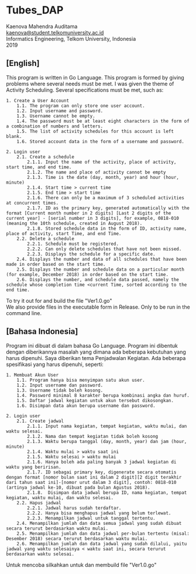 
# Tubes_DAP

Kaenova Mahendra Auditama<br>
kaenova@student.telkomuniversity.ac.id<br>
Informatics Engineering, Telkom University, Indonesia<br>
2019

  

## [English]

This program is written in Go Language. This program is formed by giving problems where several needs must be met. I was given the theme of Activity Scheduling. Several specifications must be met, such as:

  
```
1. Create a User Account
    1.1. The program can only store one user account.
    1.2. Input username and password.
    1.3. Username cannot be empty.
    1.4. The password must be at least eight characters in the form of a combination of numbers and letters.
    1.5. The list of activity schedules for this account is left blank.
    1.6. Stored account data in the form of a username and password.
 
2. Login user
    2.1. Create a schedule
        2.1.1. Input the name of the activity, place of activity, start time, and end time.
        2.1.2. The name and place of activity cannot be empty
        2.1.3. Time is the date (day, month, year) and hour (hour, minute)
        2.1.4. Start time > current time
        2.1.5. End time > start time
        2.1.6. There can only be a maximum of 3 scheduled activities at concurrent times.
        2.1.7. ID as the primary key, generated automatically with the format [Current month number in 2 digits] [Last 2 digits of the current year] - [serial number in 3 digits], for example, 0818-010 (meaning the 10th schedule, created in August 2018).
        2.1.8. Stored schedule data in the form of ID, activity name, place of activity, start Time, and end Time.
    2.2. Delete a schedule
        2.2.1. Schedule must be registered.
        2.2.2. Can only delete schedules that have not been missed.
        2.2.3. Displays the schedule for a specific date.
    2.4. Displays the number and data of all schedules that have been made in order based on the start time.
    2.5. Displays the number and schedule data on a particular month (for example, December 2018) in order based on the start time.
    2.6. Displays the number, and schedule data passed, namely the schedule whose completion time <current Time, sorted according to the end time.

```
  
To try it out for and build the file "Ver1.0.go" <br>
We also provide files in the executable form in Release. Only to be run in the command line.

  

## [Bahasa Indonesia]

Program ini dibuat di dalam bahasa Go Language. Program ini dibentuk dengan diberikannya masalah yang dimana ada beberapa kebutuhan yang harus dipenuhi. Saya diberikan tema Penjadwalan Kegiatan. Ada beberapa spesifikasi yang harus dipenuhi, seperti:

  
```
1. Membuat Akun User
	1.1. Program hanya bisa menyimpan satu akun user.
	1.2. Input username dan password.
	1.3. Username tidak boleh kosong.
	1.4. Password minimal 8 karakter berupa kombinasi angka dan huruf.
	1.5. Daftar jadwal kegiatan untuk akun tersebut dikosongkan.
	1.6. Disimpan data akun berupa username dan password.

2. Login user
	2.1. Create jadwal
		2.1.1. Input nama kegiatan, tempat kegiatan, waktu mulai, dan waktu selesai.
		2.1.2. Nama dan tempat kegiatan tidak boleh kosong
		2.1.3. Waktu berupa tanggal (day, month, year) dan jam (hour, minute)
		2.1.4. Waktu mulai > waktu saat ini
		2.1.5. Waktu selesai > waktu mulai
		2.1.6. Hanya boleh ada paling banyak 3 jadwal kegiatan di waktu yang beririsan.
		2.1.7. ID sebagai primary key, digenerate secara otomatis dengan format [nomor bulan saat ini dalam 2 digit][2 digit terakhir dari tahun saat ini]-[nomor urut dalam 3 digit], contoh: 0818-010 (artinya jadwal ke-10, dibuat pada bulan Agustus 2018).
		2.1.8.  Disimpan data jadwal berupa ID, nama kegiatan, tempat kegiatan, waktu mulai, dan waktu selesai.
	2.2. Hapus jadwal
		2.2.1. Jadwal harus sudah terdaftar.
		2.2.2. Hanya bisa menghapus jadwal yang belum terlewat.
		2.2.3. Menampilkan jadwal untuk tanggal tertentu.
	2.4. Menampilkan jumlah dan data semua jadwal yang sudah dibuat secara terurut berdasarkan waktu mulai.
	2.5. Menampilkan jumlah dan data jadwal per-bulan tertentu (misal: Desember 2018) secara terurut berdasarkan waktu mulai.
	2.6. Menampilkan jumlah dan data jadwal yang sudah dilalui, yaitu jadwal yang waktu selesainya < waktu saat ini, secara terurut berdasarkan waktu selesai.

```
  
Untuk mencoba silkahkan untuk dan membuild file "Ver1.0.go"<br>
